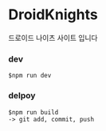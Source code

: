 # DroidKnights

드로이드 나이츠 사이트 입니다



### dev

``` shell
$npm run dev
```



### delpoy

``` shell
$npm run build
-> git add, commit, push
```

